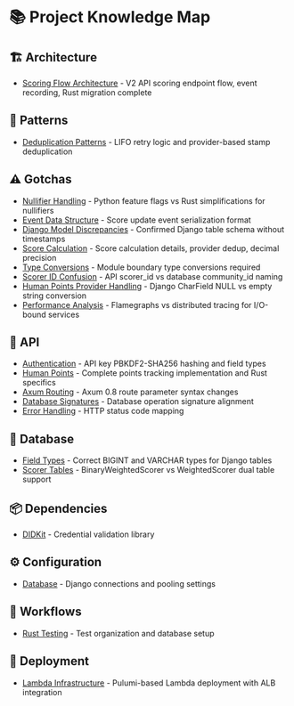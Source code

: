 # 📚 Project Knowledge Map

## 🏗️ Architecture

- [Scoring Flow Architecture](architecture/scoring_flow.md) - V2 API scoring endpoint flow, event recording, Rust migration complete

## 🎨 Patterns

- [Deduplication Patterns](patterns/deduplication.md) - LIFO retry logic and provider-based stamp deduplication

## ⚠️ Gotchas

- [Nullifier Handling](gotchas/nullifier_handling.md) - Python feature flags vs Rust simplifications for nullifiers
- [Event Data Structure](gotchas/event_data_structure.md) - Score update event serialization format
- [Django Model Discrepancies](gotchas/django_model_discrepancies.md) - Confirmed Django table schema without timestamps
- [Score Calculation](gotchas/score_calculation.md) - Score calculation details, provider dedup, decimal precision
- [Type Conversions](gotchas/type_conversions.md) - Module boundary type conversions required
- [Scorer ID Confusion](gotchas/scorer_id_confusion.md) - API scorer_id vs database community_id naming
- [Human Points Provider Handling](gotchas/human_points_provider_handling.md) - Django CharField NULL vs empty string conversion
- [Performance Analysis](gotchas/performance_analysis.md) - Flamegraphs vs distributed tracing for I/O-bound services

## 🔌 API

- [Authentication](api/authentication.md) - API key PBKDF2-SHA256 hashing and field types
- [Human Points](api/human_points.md) - Complete points tracking implementation and Rust specifics
- [Axum Routing](api/axum_routing.md) - Axum 0.8 route parameter syntax changes
- [Database Signatures](api/database_signatures.md) - Database operation signature alignment
- [Error Handling](api/error_handling.md) - HTTP status code mapping

## 💾 Database

- [Field Types](database/field_types.md) - Correct BIGINT and VARCHAR types for Django tables
- [Scorer Tables](database/scorer_tables.md) - BinaryWeightedScorer vs WeightedScorer dual table support

## 📦 Dependencies

- [DIDKit](dependencies/didkit.md) - Credential validation library

## ⚙️ Configuration

- [Database](config/database.md) - Django connections and pooling settings

## 🔄 Workflows

- [Rust Testing](workflows/rust_testing.md) - Test organization and database setup

## 🚀 Deployment

- [Lambda Infrastructure](deployment/lambda_infrastructure.md) - Pulumi-based Lambda deployment with ALB integration